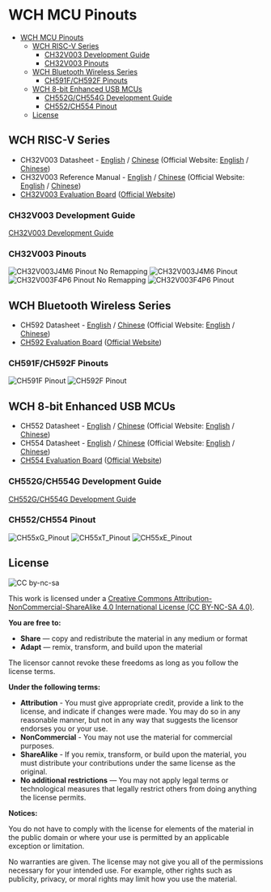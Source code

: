 # WCH MCU Pinouts

- [WCH MCU Pinouts](#wch-mcu-pinouts)
  - [WCH RISC-V Series](#wch-risc-v-series)
    - [CH32V003 Development Guide](#ch32v003-development-guide)
    - [CH32V003 Pinouts](#ch32v003-pinouts)
  - [WCH Bluetooth Wireless Series](#wch-bluetooth-wireless-series)
    - [CH591F/CH592F Pinouts](#ch591fch592f-pinouts)
  - [WCH 8-bit Enhanced USB MCUs](#wch-8-bit-enhanced-usb-mcus)
    - [CH552G/CH554G Development Guide](#ch552gch554g-development-guide)
    - [CH552/CH554 Pinout](#ch552ch554-pinout)
  - [License](#license)

## WCH RISC-V Series

- CH32V003 Datasheet - [English](MCU/CH32V/Documents/CH32V003%20Datasheet%20V1.7%20-%20English.PDF) / [Chinese](MCU/CH32V/Documents/CH32V003%20Datasheet%20V1.7%20-%20Chinese.PDF) (Official Website: [English](https://wch-ic.com/downloads/CH32V003DS0_PDF.html) / [Chinese](https://www.wch.cn/downloads/CH32V003DS0_PDF.html))
- CH32V003 Reference Manual - [English](MCU/CH32V/Documents/CH32V003%20Reference%20Manual%20V1.7%20-%20English.PDF) / [Chinese](MCU/CH32V/Documents/CH32V003%20Reference%20Manual%20V1.8%20-%20Chinese.PDF) (Official Website: [English](https://wch-ic.com/downloads/CH32V003RM_PDF.html) / [Chinese](https://www.wch.cn/downloads/CH32V003RM_PDF.html))
- [CH32V003 Evaluation Board](MCU/CH32V/Documents/CH32V003EVT.ZIP) ([Official Website](https://www.wch.cn/downloads/CH32V003EVT_ZIP.html))

### CH32V003 Development Guide

[CH32V003 Development Guide](./MCU/CH32V/README.md)

### CH32V003 Pinouts

![CH32V003J4M6 Pinout No Remapping](./MCU/CH32V/CH32V003J4M6_Pinout_No_Remapping.png)
![CH32V003J4M6 Pinout](./MCU/CH32V/CH32V003J4M6_Pinout.png)
![CH32V003F4P6 Pinout No Remapping](./MCU/CH32V/CH32V003F4P6_Pinout_No_Remapping.png)
![CH32V003F4P6 Pinout](./MCU/CH32V/CH32V003F4P6_Pinout.png)

## WCH Bluetooth Wireless Series

- CH592 Datasheet - [English](MCU/CH59x/Documents/CH592%20Datasheet%20V1.7%20-%20English.PDF) / [Chinese](MCU/CH59x/Documents/CH592%20Datasheet%20V1.8%20-%20Chinese.PDF) (Official Website: [English](https://www.wch-ic.com/downloads/CH592DS1_PDF.html) / [Chinese](https://www.wch.cn/downloads/CH592DS1_PDF.html))
- [CH592 Evaluation Board](MCU/CH59x/Documents/CH592EVT.ZIP) ([Official Website](https://www.wch.cn/downloads/CH592EVT_ZIP.html))

### CH591F/CH592F Pinouts

![CH591F Pinout](MCU/CH59x/CH591F_Pinout.png)
![CH592F Pinout](MCU/CH59x/CH592F_Pinout.png)

## WCH 8-bit Enhanced USB MCUs

- CH552 Datasheet - [English](MCU/CH55x/Documents/CH552%20Datasheet%20V1.8%20-%20English.PDF) / [Chinese](MCU/CH55x/Documents/CH552%20Datasheet%20V1.8%20-%20Chinese.PDF) (Official Website: [English](https://wch-ic.com/downloads/CH552DS1_PDF.html) / [Chinese](https://www.wch.cn/downloads/CH552DS1_PDF.html))
- CH554 Datasheet - [English](MCU/CH55x/Documents/CH554%20Datasheet%20V1.8%20-%20English.PDF) / [Chinese](MCU/CH55x/Documents/CH554%20Datasheet%20V2.1%20-%20Chinese.PDF) (Official Website: [English](https://wch-ic.com/downloads/CH554DS1_PDF.html) / [Chinese](https://www.wch.cn/downloads/CH554DS1_PDF.html))
- [CH554 Evaluation Board](MCU/CH55x/Documents/CH554EVT.ZIP) ([Official Website](https://www.wch.cn/downloads/CH554EVT_ZIP.html))

### CH552G/CH554G Development Guide

[CH552G/CH554G Development Guide](./MCU/CH55x/README.md)

### CH552/CH554 Pinout

![CH55xG_Pinout](MCU/CH55x/CH55xT_Pinout.png)
![CH55xT_Pinout](MCU/CH55x/CH55xG_Pinout.png)
![CH55xE_Pinout](MCU/CH55x/CH55xE_Pinout.png)

## License

![CC by-nc-sa](Images/by-nc-sa.svg)

This work is licensed under a [Creative Commons Attribution-NonCommercial-ShareAlike 4.0 International License (CC BY-NC-SA 4.0)](https://creativecommons.org/licenses/by-nc-sa/4.0/).

**You are free to:**

- **Share** — copy and redistribute the material in any medium or format
- **Adapt** — remix, transform, and build upon the material

The licensor cannot revoke these freedoms as long as you follow the license terms.

**Under the following terms:**

- **Attribution** - You must give appropriate credit, provide a link to the license, and indicate if changes were made. You may do so in any reasonable manner, but not in any way that suggests the licensor endorses you or your use.
- **NonCommercial** - You may not use the material for commercial purposes.
- **ShareAlike** - If you remix, transform, or build upon the material, you must distribute your contributions under the same license as the original.
- **No additional restrictions** — You may not apply legal terms or technological measures that legally restrict others from doing anything the license permits.

**Notices:**

You do not have to comply with the license for elements of the material in the public domain or where your use is permitted by an applicable exception or limitation.

No warranties are given. The license may not give you all of the permissions necessary for your intended use. For example, other rights such as publicity, privacy, or moral rights may limit how you use the material.
